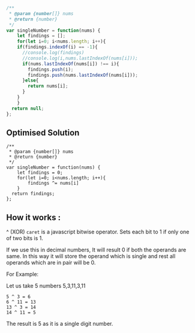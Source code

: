 ```js
/**
 * @param {number[]} nums
 * @return {number}
 */
var singleNumber = function(nums) {
	let findings = [];
	for(let i=0; i<nums.length; i++){
    if(findings.indexOf(i) == -1){
      //console.log(findings)
      //console.log(i,nums.lastIndexOf(nums[i]));
      if(nums.lastIndexOf(nums[i]) !== i){
        findings.push(i);
        findings.push(nums.lastIndexOf(nums[i]));
      }else{
        return nums[i];    
      }
    }
	}
  return null;        
};
```

## Optimised Solution

```
/**
 * @param {number[]} nums
 * @return {number}
 */
var singleNumber = function(nums) {
	let findings = 0;
	for(let i=0; i<nums.length; i++){
        findings ^= nums[i]
	}
  return findings;        
};
```

## How it works :

^ (XOR) `caret` is a javascript bitwise operator. Sets each bit to 1 if only one of two bits is 1.

If we use this in decimal numbers, It will result 0 if both the operands are same. In this way it will store the operand which is single and rest all operands which are in pair will be 0.

For Example:

Let us take 5 numbers 5,3,11,3,11

```
5 ^ 3 = 6
6 ^ 11 = 13
13 ^ 3 = 14
14 ^ 11 = 5
```

The result is 5 as it is a single digit number.
